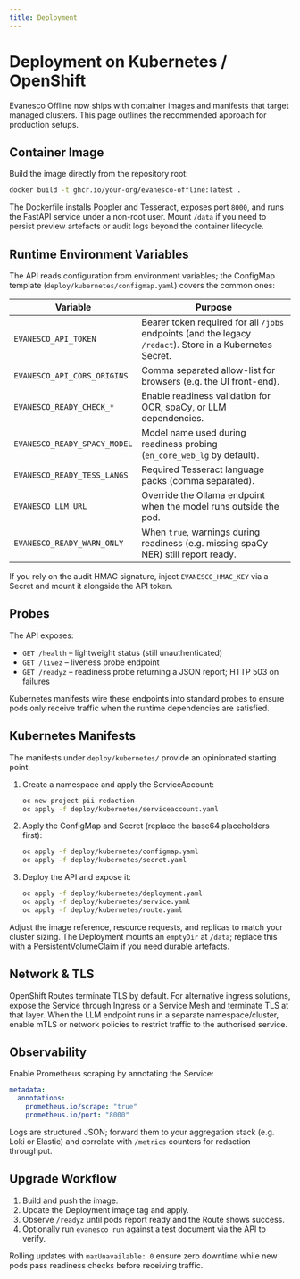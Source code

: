 ```yaml
---
title: Deployment
---
```


# Deployment on Kubernetes / OpenShift

Evanesco Offline now ships with container images and manifests that target
managed clusters. This page outlines the recommended approach for production
setups.

## Container Image

Build the image directly from the repository root:

```bash
docker build -t ghcr.io/your-org/evanesco-offline:latest .
```

The Dockerfile installs Poppler and Tesseract, exposes port `8000`, and runs the
FastAPI service under a non-root user. Mount `/data` if you need to persist
preview artefacts or audit logs beyond the container lifecycle.

## Runtime Environment Variables

The API reads configuration from environment variables; the ConfigMap template
(`deploy/kubernetes/configmap.yaml`) covers the common ones:

| Variable | Purpose |
| --- | --- |
| `EVANESCO_API_TOKEN` | Bearer token required for all `/jobs` endpoints (and the legacy `/redact`). Store in a Kubernetes Secret. |
| `EVANESCO_API_CORS_ORIGINS` | Comma separated allow-list for browsers (e.g. the UI front-end). |
| `EVANESCO_READY_CHECK_*` | Enable readiness validation for OCR, spaCy, or LLM dependencies. |
| `EVANESCO_READY_SPACY_MODEL` | Model name used during readiness probing (`en_core_web_lg` by default). |
| `EVANESCO_READY_TESS_LANGS` | Required Tesseract language packs (comma separated). |
| `EVANESCO_LLM_URL` | Override the Ollama endpoint when the model runs outside the pod. |
| `EVANESCO_READY_WARN_ONLY` | When `true`, warnings during readiness (e.g. missing spaCy NER) still report ready. |

If you rely on the audit HMAC signature, inject `EVANESCO_HMAC_KEY` via a
Secret and mount it alongside the API token.

## Probes

The API exposes:

- `GET /health` – lightweight status (still unauthenticated)
- `GET /livez` – liveness probe endpoint
- `GET /readyz` – readiness probe returning a JSON report; HTTP 503 on failures

Kubernetes manifests wire these endpoints into standard probes to ensure pods
only receive traffic when the runtime dependencies are satisfied.

## Kubernetes Manifests

The manifests under `deploy/kubernetes/` provide an opinionated starting point:

1. Create a namespace and apply the ServiceAccount:
   ```bash
   oc new-project pii-redaction
   oc apply -f deploy/kubernetes/serviceaccount.yaml
   ```
2. Apply the ConfigMap and Secret (replace the base64 placeholders first):
   ```bash
   oc apply -f deploy/kubernetes/configmap.yaml
   oc apply -f deploy/kubernetes/secret.yaml
   ```
3. Deploy the API and expose it:
   ```bash
   oc apply -f deploy/kubernetes/deployment.yaml
   oc apply -f deploy/kubernetes/service.yaml
   oc apply -f deploy/kubernetes/route.yaml
   ```

Adjust the image reference, resource requests, and replicas to match your
cluster sizing. The Deployment mounts an `emptyDir` at `/data`; replace this with
a PersistentVolumeClaim if you need durable artefacts.

## Network & TLS

OpenShift Routes terminate TLS by default. For alternative ingress solutions,
expose the Service through Ingress or a Service Mesh and terminate TLS at that
layer. When the LLM endpoint runs in a separate namespace/cluster, enable
mTLS or network policies to restrict traffic to the authorised service.

## Observability

Enable Prometheus scraping by annotating the Service:

```yaml
metadata:
  annotations:
    prometheus.io/scrape: "true"
    prometheus.io/port: "8000"
```

Logs are structured JSON; forward them to your aggregation stack (e.g. Loki or
Elastic) and correlate with `/metrics` counters for redaction throughput.

## Upgrade Workflow

1. Build and push the image.
2. Update the Deployment image tag and apply.
3. Observe `/readyz` until pods report ready and the Route shows success.
4. Optionally run `evanesco run` against a test document via the API to verify.

Rolling updates with `maxUnavailable: 0` ensure zero downtime while new pods
pass readiness checks before receiving traffic.
